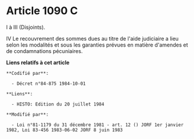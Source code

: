 # Article 1090 C

I à III (Disjoints).

IV Le recouvrement des sommes dues au titre de l'aide judiciaire a lieu selon les modalités et sous les garanties prévues en
matière d'amendes et de condamnations pécuniaires.

**Liens relatifs à cet article**

	**Codifié par**:

	  - Décret n°84-875 1984-10-01

	**Liens**:

	  - HISTO: Edition du 20 juillet 1984

	**Modifié par**:

	  - Loi n°81-1179 du 31 décembre 1981 - art. 12 () JORF 1er janvier 1982, Loi 83-456 1983-06-02 JORF 8 juin 1983
